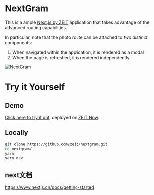 # NextGram

This is a ample [Next.js by ZEIT](https://github.com/zeit/next.js) application
that takes advantage of the advanced routing capabilities.

In particular, note that the photo route can be attached to _two distinct_ components:

1. When navigated within the application, it is rendered as a modal
1. When the page is refreshed, it is rendered independently

![NextGram](https://i.imgur.com/KF0KExk.gif)

# Try it Yourself

## Demo

[Click here to try it out](https://nextgram.now.sh), deployed on [ZEIT Now](https://zeit.co/home).

## Locally

```bash
git clone https://github.com/zeit/nextgram.git
cd nextgram/
yarn
yarn dev
```

## next文档

https://www.nextjs.cn/docs/getting-started